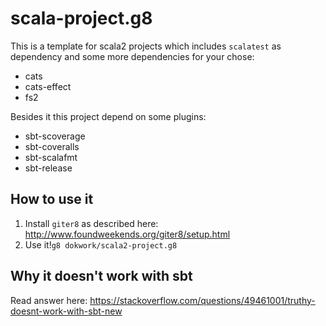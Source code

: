 # scala-project.g8

This is a template for scala2 projects which includes `scalatest` as dependency and some more dependencies for your chose:

* cats
* cats-effect
* fs2

Besides it this project depend on some plugins:

* sbt-scoverage
* sbt-coveralls
* sbt-scalafmt
* sbt-release

## How to use it
1. Install `giter8` as described here: http://www.foundweekends.org/giter8/setup.html
1. Use it!`g8 dokwork/scala2-project.g8`


## Why it doesn't work with sbt
Read answer here:  https://stackoverflow.com/questions/49461001/truthy-doesnt-work-with-sbt-new
